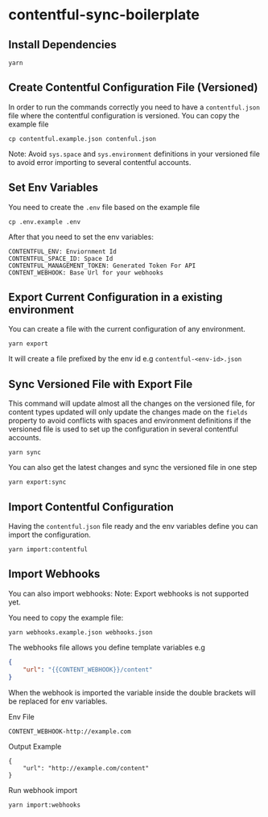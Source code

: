 # contentful-sync-boilerplate

## Install Dependencies

```
yarn
```

## Create Contentful Configuration File (Versioned)
In order to run the commands correctly you need to have a `contentful.json` file where the contentful configuration is versioned. You can copy the example file

```
cp contentful.example.json contenful.json
```

Note: Avoid `sys.space` and `sys.environment` definitions in your versioned file to avoid error importing to several contentful accounts.

## Set Env Variables
You need to create the `.env` file based on the example file

```
cp .env.example .env
```

After that you need to set the env variables:

```
CONTENTFUL_ENV: Enviornment Id
CONTENTFUL_SPACE_ID: Space Id
CONTENTFUL_MANAGEMENT_TOKEN: Generated Token For API
CONTENT_WEBHOOK: Base Url for your webhooks
```

## Export Current Configuration in a existing environment
You can create a file with the current configuration of any environment.

```
yarn export
```

It will create a file prefixed by the env id e.g `contentful-<env-id>.json`

## Sync Versioned File with Export File

This command will update almost all the changes on the versioned file, for content types updated will only update the changes made on the `fields` property to avoid conflicts with spaces and environment definitions if the versioned file is used to set up the configuration in several contentful accounts.

```
yarn sync
```

You can also get the latest changes and sync the versioned file in one step
```
yarn export:sync
```

## Import Contentful Configuration
Having the `contentful.json` file ready and the env variables define you can import the configuration.

```
yarn import:contentful
```

## Import Webhooks
You can also import webhooks: Note: Export webhooks is not supported yet.

You need to copy the example file:
```
yarn webhooks.example.json webhooks.json
```

The webhooks file allows you define template variables e.g 
```json
{
    "url": "{{CONTENT_WEBHOOK}}/content"
}
```

When the webhook is imported the variable inside the double brackets will be replaced for env variables.

Env File
```
CONTENT_WEBHOOK-http://example.com
```

Output Example

```
{
    "url": "http://example.com/content"
}
```


Run webhook import

```
yarn import:webhooks
```


